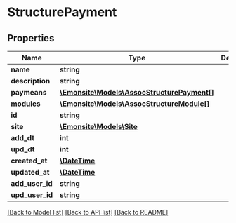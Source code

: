 # StructurePayment

## Properties
Name | Type | Description | Notes
------------ | ------------- | ------------- | -------------
**name** | **string** |  | [optional] 
**description** | **string** |  | [optional] 
**paymeans** | [**\Emonsite\Models\AssocStructurePayment[]**](AssocStructurePayment.md) |  | [optional] 
**modules** | [**\Emonsite\Models\AssocStructureModule[]**](AssocStructureModule.md) |  | [optional] 
**id** | **string** |  | [optional] 
**site** | [**\Emonsite\Models\Site**](Site.md) |  | [optional] 
**add_dt** | **int** |  | [optional] 
**upd_dt** | **int** |  | [optional] 
**created_at** | [**\DateTime**](\DateTime.md) |  | [optional] 
**updated_at** | [**\DateTime**](\DateTime.md) |  | [optional] 
**add_user_id** | **string** |  | [optional] 
**upd_user_id** | **string** |  | [optional] 

[[Back to Model list]](../../README.md#documentation-for-models) [[Back to API list]](../../README.md#documentation-for-api-endpoints) [[Back to README]](../../README.md)

